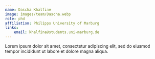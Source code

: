 ```yaml
---
name: Dascha Khalfine
image: images/team/Dascha.webp
role: phd
affiliation: Philipps University of Marburg
links:
    email: khalfine@students.uni-marburg.de
---
```


Lorem ipsum dolor sit amet, consectetur adipiscing elit, sed do eiusmod tempor incididunt ut labore et dolore magna aliqua.
